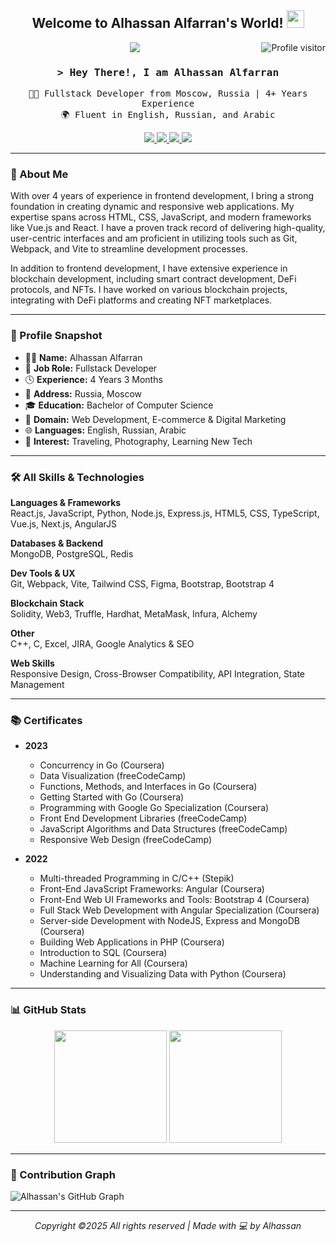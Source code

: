 <h2 align="center">
  Welcome to Alhassan Alfarran's World!
  <img src="https://media.giphy.com/media/hvRJCLFzcasrR4ia7z/giphy.gif" width="28">
</h2>

<a href="https://komarev.com/ghpvc/?username=kyan9400">
  <img align="right" src="https://komarev.com/ghpvc/?username=kyan9400&label=Visitors&color=0e75b6&style=flat" alt="Profile visitor" />
</a>

<p align="center">
  <a href="https://github.com/kyan9400"><img src="https://readme-typing-svg.herokuapp.com/?lines=Fullstack%20Developer;Blockchain%20Engineer;4%2B%20Years%20of%20Experience;Always%20Learning%20Something%20New!&center=true&width=500&height=45"></a>
</p>

<h3 align="center">
  <samp>&gt; Hey There!, I am <b>Alhassan Alfarran</b></samp>
</h3>

<p align="center">
  <samp>🧑‍💻 Fullstack Developer from Moscow, Russia | 4+ Years Experience</samp><br/>
  <samp>🌍 Fluent in English, Russian, and Arabic</samp>
</p>

<p align="center">
 <a href="https://kyan.tech" target="blank">
  <img src="https://img.shields.io/badge/Website-DC143C?style=for-the-badge&logo=medium&logoColor=white" />
 </a>
 <a href="https://linkedin.com/in/YOUR-LINKEDIN" target="_blank">
  <img src="https://img.shields.io/badge/LinkedIn-0077B5?style=for-the-badge&logo=linkedin&logoColor=white" />
 </a>
 <a href="https://twitter.com/YOUR-HANDLE" target="_blank">
  <img src="https://img.shields.io/badge/Twitter-1DA1F2?style=for-the-badge&logo=twitter&logoColor=white" />
 </a>
 <a href="mailto:your.email@gmail.com" target="_blank">
  <img src="https://img.shields.io/badge/Email-Contact-green?style=for-the-badge&logo=gmail" />
 </a>
</p>

---

### 👤 About Me

With over 4 years of experience in frontend development, I bring a strong foundation in creating dynamic and responsive web applications. My expertise spans across HTML, CSS, JavaScript, and modern frameworks like Vue.js and React. I have a proven track record of delivering high-quality, user-centric interfaces and am proficient in utilizing tools such as Git, Webpack, and Vite to streamline development processes.

In addition to frontend development, I have extensive experience in blockchain development, including smart contract development, DeFi protocols, and NFTs. I have worked on various blockchain projects, integrating with DeFi platforms and creating NFT marketplaces.

---

### 📄 Profile Snapshot

- 🧑‍💻 **Name:** Alhassan Alfarran  
- 💼 **Job Role:** Fullstack Developer  
- 🕓 **Experience:** 4 Years 3 Months  
- 📍 **Address:** Russia, Moscow  
- 🎓 **Education:** Bachelor of Computer Science  
- 🧠 **Domain:** Web Development, E-commerce & Digital Marketing  
- 🌐 **Languages:** English, Russian, Arabic  
- 🧳 **Interest:** Traveling, Photography, Learning New Tech  

---

### 🛠️ All Skills & Technologies

**Languages & Frameworks**  
React.js, JavaScript, Python, Node.js, Express.js, HTML5, CSS, TypeScript, Vue.js, Next.js, AngularJS

**Databases & Backend**  
MongoDB, PostgreSQL, Redis

**Dev Tools & UX**  
Git, Webpack, Vite, Tailwind CSS, Figma, Bootstrap, Bootstrap 4

**Blockchain Stack**  
Solidity, Web3, Truffle, Hardhat, MetaMask, Infura, Alchemy

**Other**  
C++, C, Excel, JIRA, Google Analytics & SEO

**Web Skills**  
Responsive Design, Cross-Browser Compatibility, API Integration, State Management

---

### 📚 Certificates

- **2023**
  - Concurrency in Go (Coursera)
  - Data Visualization (freeCodeCamp)
  - Functions, Methods, and Interfaces in Go (Coursera)
  - Getting Started with Go (Coursera)
  - Programming with Google Go Specialization (Coursera)
  - Front End Development Libraries (freeCodeCamp)
  - JavaScript Algorithms and Data Structures (freeCodeCamp)
  - Responsive Web Design (freeCodeCamp)

- **2022**
  - Multi-threaded Programming in C/C++ (Stepik)
  - Front-End JavaScript Frameworks: Angular (Coursera)
  - Front-End Web UI Frameworks and Tools: Bootstrap 4 (Coursera)
  - Full Stack Web Development with Angular Specialization (Coursera)
  - Server-side Development with NodeJS, Express and MongoDB (Coursera)
  - Building Web Applications in PHP (Coursera)
  - Introduction to SQL (Coursera)
  - Machine Learning for All (Coursera)
  - Understanding and Visualizing Data with Python (Coursera)

---

### 📊 GitHub Stats

<p align="center">
  <img src="https://github-readme-stats.vercel.app/api?username=kyan9400&show_icons=true&theme=react&border_color=7F3FBF&bg_color=0D1117&title_color=F85D7F&icon_color=F8D866" height="180px" />
  <img src="https://github-readme-streak-stats.herokuapp.com?user=kyan9400&theme=radical&border=7F3FBF&background=0D1117" height="180px" />
</p>

---

### 🧠 Contribution Graph

![Alhassan's GitHub Graph](https://github-readme-activity-graph.vercel.app/graph?username=kyan9400&theme=react-dark&bg_color=0D1117&color=7F3FBF&line=7F3FBF&point=7F3FBF&area=true)

---

<p align="center">
  <i>Copyright ©2025 All rights reserved | Made with 💻 by Alhassan</i>
</p>

